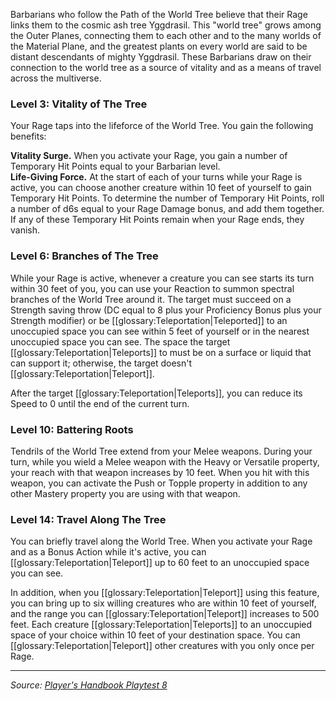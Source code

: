 Barbarians who follow the Path of the World Tree believe that their Rage links them to the cosmic ash tree Yggdrasil. This "world tree" grows among the Outer Planes, connecting them to each other and to the many worlds of the Material Plane, and the greatest plants on every world are said to be distant descendants of mighty Yggdrasil. These Barbarians draw on their connection to the world tree as a source of vitality and as a means of travel across the multiverse.

### Level 3: Vitality of The Tree 

Your Rage taps into the lifeforce of the World Tree. You gain the following benefits:

**Vitality Surge.** When you activate your Rage, you gain a number of Temporary Hit Points equal to your Barbarian level.  
**Life-Giving Force.** At the start of each of your turns while your Rage is active, you can choose another creature within 10 feet of yourself to gain Temporary Hit Points. To determine the number of Temporary Hit Points, roll a number of d6s equal to your Rage Damage bonus, and add them together. If any of these Temporary Hit Points remain when your Rage ends, they vanish.

### Level 6: Branches of The Tree

While your Rage is active, whenever a creature you can see starts its turn within 30 feet of you, you can use your Reaction to summon spectral branches of the World Tree around it. The target must succeed on a Strength saving throw (DC equal to 8 plus your Proficiency Bonus plus your Strength modifier) or be [[glossary:Teleportation|Teleported]] to an unoccupied space you can see within 5 feet of yourself or in the nearest unoccupied space you can see. The space the target [[glossary:Teleportation|Teleports]] to must be on a surface or liquid that can support it; otherwise, the target doesn't [[glossary:Teleportation|Teleport]].

After the target [[glossary:Teleportation|Teleports]], you can reduce its Speed to 0 until the end of the current turn.

### Level 10: Battering Roots

Tendrils of the World Tree extend from your Melee weapons. During your turn, while you wield a Melee weapon with the Heavy or Versatile property, your reach with that weapon increases by 10 feet. When you hit with this weapon, you can activate the Push or Topple property in addition to any other Mastery property you are using with that weapon.

### Level 14: Travel Along The Tree

You can briefly travel along the World Tree. When you activate your Rage and as a Bonus Action while it's active, you can [[glossary:Teleportation|Teleport]] up to 60 feet to an unoccupied space you can see.

In addition, when you [[glossary:Teleportation|Teleport]] using this feature, you can bring up to six willing creatures who are within 10 feet of yourself, and the range you can [[glossary:Teleportation|Teleport]] increases to 500 feet. Each creature [[glossary:Teleportation|Teleports]] to an unoccupied space of your choice within 10 feet of your destination space. You can [[glossary:Teleportation|Teleport]] other creatures with you only once per Rage.

----

_Source: [Player's Handbook Playtest 8](https://www.dndbeyond.com/sources/ua/ph-playtest-8)_